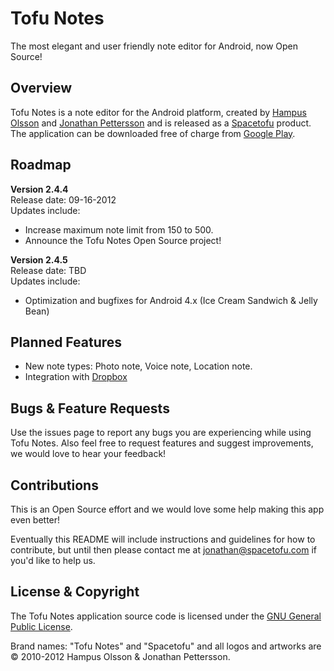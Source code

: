 Tofu Notes
==========

The most elegant and user friendly note editor for Android, now Open Source!

Overview
----------------
Tofu Notes is a note editor for the Android platform, created by [Hampus Olsson](http://dribbble.com/hampus) and [Jonathan Pettersson](http://jpettersson.com) and is released as a [Spacetofu](http://spacetofu.com) product. The application can be downloaded free of charge from [Google Play](https://play.google.com/store/apps/details?id=com.spacetofu.umlaut&hl=en).

Roadmap
-------

**Version 2.4.4**	
Release date: 09-16-2012	
Updates include:	

* Increase maximum note limit from 150 to 500.
* Announce the Tofu Notes Open Source project!

**Version 2.4.5**	
Release date: TBD 	
Updates include:	

* Optimization and bugfixes for Android 4.x (Ice Cream Sandwich & Jelly Bean)	

Planned Features
----------------

* New note types: Photo note, Voice note, Location note.
* Integration with [Dropbox](http://dropbox.com)

Bugs & Feature Requests
-----------

Use the issues page to report any bugs you are experiencing while using Tofu Notes. Also feel free to request features and suggest improvements, we would love to hear your feedback!

Contributions
-------------
This is an Open Source effort and we would love some help making this app even better! 

Eventually this README will include instructions and guidelines for how to contribute, but until then please contact me at [jonathan@spacetofu.com](mailto:jonathan@spacetofu.com) if you'd like to help us.


License & Copyright
-------
The Tofu Notes application source code is licensed under the [GNU General Public License](http://www.gnu.org/licenses/gpl.html). 

Brand names: "Tofu Notes" and "Spacetofu" and all logos and artworks are © 2010-2012 Hampus Olsson & Jonathan Pettersson. 